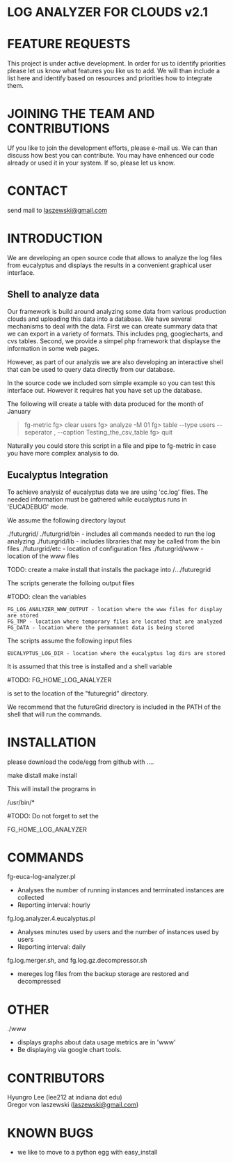 LOG ANALYZER FOR CLOUDS v2.1
============================

FEATURE REQUESTS
================

This project is under active development. In order for us to identify
priorities please let us know what features you like us to add.  We
will than include a list here and identify based on resources and
priorities how to integrate them.

JOINING THE TEAM AND CONTRIBUTIONS
==================================

Uf you like to join the development efforts, please e-mail us. We can
than discuss how best you can contribute. You may have enhenced our
code already or used it in your system. If so, please let us know.

CONTACT
=======

send mail to laszewski@gmail.com

INTRODUCTION
============

We are developing an open source code that allows to analyze the log
files from eucalyptus and displays the results in a convenient
graphical user interface.


Shell to analyze data
---------------------

Our framework is build around analyzing some data from various
production clouds and uploading this data into a database.  We have
several mechanisms to deal with the data. First we can create summary
data that we can export in a variety of formats. This includes png,
googlecharts, and cvs tables. Second, we provide a simpel php
framework that displayse the information in some web pages.

However, as part of our analyzis we are also developing an interactive
shell that can be used to query data directly from our database.

In the source code we included som simple example so you can test this
interface out. However it requires hat you have set up the database.

The following will create a table with data produced for the month of January

> fg-metric
fg> clear users
fg> analyze -M 01
fg> table --type users --seperator ,  --caption Testing_the_csv_table
fg> quit

Naturally you could store this script in a file and pipe to fg-metric
in case you have more complex analysis to do. 


Eucalyptus Integration
----------------------

To achieve analysiz of eucalyptus data we are using 'cc.log'
files. The needed information must be gathered while eucalyptus runs
in 'EUCADEBUG' mode.

We assume the following directory layout

  ./futurgrid/
  ./futurgrid/bin - includes all commands needed to run the log analyzing
  ./futurgrid/lib - includes libraries that may be called from the bin files
  ./futurgrid/etc - location of configuration files
  ./futurgrid/www - location of the www files

TODO: create a make install that installs the package into /.../futuregrid

The scripts generate the folloing output files

#TODO: clean the variables

    FG_LOG_ANALYZER_WWW_OUTPUT - location where the www files for display are stored
    FG_TMP - location where temporary files are located that are analyzed
    FG_DATA - location where the permamnent data is being stored 

The scripts assume the following input files

    EUCALYPTUS_LOG_DIR - location where the eucalyptus log dirs are stored


It is assumed that this tree is installed and a shell variable 

#TODO:
  FG_HOME_LOG_ANALYZER  

is set to the location of the "futuregrid" directory.

We recommend that the futureGrid directory is included in the PATH of
the shell that will run the commands.

INSTALLATION
===========

please download the code/egg from github with ....

make distall
make install

This will install the programs in 

/usr/bin/*

#TODO:
Do not forget to set the 

  FG_HOME_LOG_ANALYZER  


COMMANDS
========

fg-euca-log-analyzer.pl 
* Analyses the number of running instances and terminated instances are 
  collected 
* Reporting interval: hourly

fg.log.analyzer.4.eucalyptus.pl
* Analyses minutes used by users and the number of instances used by users 
* Reporting interval: daily

fg.log.merger.sh, and fg.log.gz.decompressor.sh
* mereges log files from the backup storage are restored and decompressed 

OTHER
=====
./www
* displays graphs about data usage metrics are in 'www'
* Be displaying via google chart tools.

CONTRIBUTORS
============
Hyungro Lee (lee212 at indiana dot edu)   
Gregor von laszewski (laszewski@gmail.com)

KNOWN BUGS
==========
* we like to move to a python egg with easy_install
